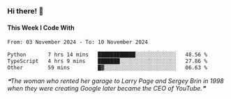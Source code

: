 ### Hi there! 👋

#### This Week I Code With
<!--START_SECTION:waka-->

```txt
From: 03 November 2024 - To: 10 November 2024

Python       7 hrs 14 mins   ████████████░░░░░░░░░░░░░   48.56 %
TypeScript   4 hrs 9 mins    ███████░░░░░░░░░░░░░░░░░░   27.86 %
Other        59 mins         █▓░░░░░░░░░░░░░░░░░░░░░░░   06.63 %
```

<!--END_SECTION:waka-->

<!--STARTS_HERE_QUOTE_README-->
<i>❝The woman who rented her garage to Larry Page and Sergey Brin in 1998 when they were creating Google later became the CEO of YouTube.❞</i>
<!--ENDS_HERE_QUOTE_README-->

